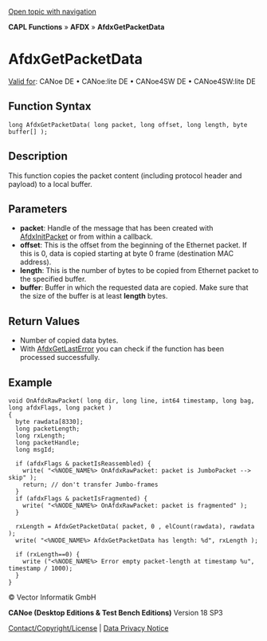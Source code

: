 [Open topic with navigation](../../../../../CANoeDEFamily.htm#Topics/CAPLFunctions/ADFX/Functions/CAPLfunctionAfdxGetPacketData.md)

**CAPL Functions** » **AFDX** » **AfdxGetPacketData**

# AfdxGetPacketData

[Valid for](../../../Shared/FeatureAvailability.md): CANoe DE • CANoe:lite DE • CANoe4SW DE • CANoe4SW:lite DE

## Function Syntax

```plaintext
long AfdxGetPacketData( long packet, long offset, long length, byte buffer[] );
```

## Description

This function copies the packet content (including protocol header and payload) to a local buffer.

## Parameters

- **packet**: Handle of the message that has been created with [AfdxInitPacket](CAPLfunctionAfdxInitPacket.md) or from within a callback.
- **offset**: This is the offset from the beginning of the Ethernet packet. If this is 0, data is copied starting at byte 0 frame (destination MAC address).
- **length**: This is the number of bytes to be copied from Ethernet packet to the specified buffer.
- **buffer**: Buffer in which the requested data are copied. Make sure that the size of the buffer is at least **length** bytes.

## Return Values

- Number of copied data bytes.
- With [AfdxGetLastError](CAPLfunctionAfdxGetLastError.md) you can check if the function has been processed successfully.

## Example

```plaintext
void OnAfdxRawPacket( long dir, long line, int64 timestamp, long bag, long afdxFlags, long packet )
{
  byte rawdata[8330];
  long packetLength;
  long rxLength;
  long packetHandle;
  long msgId;

  if (afdxFlags & packetIsReassembled) {
    write( "<%NODE_NAME%> OnAfdxRawPacket: packet is JumboPacket --> skip" );
    return; // don't transfer Jumbo-frames
  }
  if (afdxFlags & packetIsFragmented) {
    write( "<%NODE_NAME%> OnAfdxRawPacket: packet is fragmented" );
  }

  rxLength = AfdxGetPacketData( packet, 0 , elCount(rawdata), rawdata );
  write( "<%NODE_NAME%> AfdxGetPacketData has length: %d", rxLength );

  if (rxLength==0) {
    write ("<%NODE_NAME%> Error empty packet-length at timestamp %u", timestamp / 1000);
  }
}
```

© Vector Informatik GmbH

**CANoe (Desktop Editions & Test Bench Editions)** Version 18 SP3

[Contact/Copyright/License](../../../Shared/ContactCopyrightLicense.md) | [Data Privacy Notice](https://www.vector.com/int/en/company/get-info/privacy-policy/)